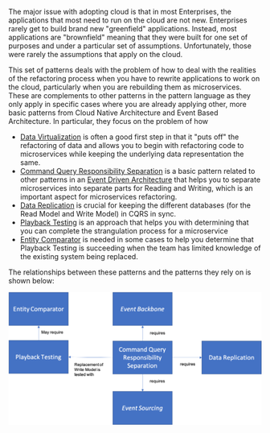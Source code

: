 The major issue with adopting cloud is that in most Enterprises, the applications that most need to run on the cloud are not new.  Enterprises rarely get to build brand new "greenfield" applications. Instead, most applications are "brownfield" meaning that they were built for one set of purposes and under a particular set of assumptions.  Unfortunately, those were rarely the assumptions that apply on the cloud.

This set of patterns deals with the problem of how to deal with the realities of the refactoring process when you have to rewrite applications to work on the cloud, particularly when you are rebuilding them as microservices.  These are complements to other patterns in the pattern language as they only apply in specific cases where you are already applying other, more basic patterns from Cloud Native Architecture and Event Based Architecture.  In particular, they focus on the problem of how 

*  [Data Virtualization](Data-Virtualization.md) is often a good first step in that it "puts off" the refactoring of data and allows you to begin with refactoring code to microservices while keeping the underlying data representation the same.
*  [Command Query Responsibility Separation](Command-Query-Responsibility-Separation.md) is a basic pattern related to other patterns in an [Event Driven Architecture](../Event-Based-Architecture/Event-Driven-Architecture.md) that helps you to separate microservices into separate parts for Reading and Writing, which is an important aspect for microservices refactoring.
* [Data Replication](Data-Replication.md) is crucial for keeping the different databases (for the Read Model and Write Model) in CQRS in sync.
* [Playback Testing](Playback-Testing.md) is an approach that helps you with determining that you can complete the strangulation process for a microservice
* [Entity Comparator](Entity-Comparator.md) is needed in some cases to help you determine that Playback Testing is succeeding when the team has limited knowledge of the existing system being replaced.

The relationships between these patterns and the patterns they rely on is shown below:

![Coexistence Patterns](../assets/CoexistencePatterns.png)
